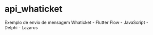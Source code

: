 # api_whaticket
Exemplo de envio de mensagem Whaticket - Flutter Flow - JavaScript - Delphi - Lazarus
